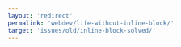 ```yaml
---
layout: 'redirect'
permalink: 'webdev/life-without-inline-block/'
target: 'issues/old/inline-block-solved/'
---
```

